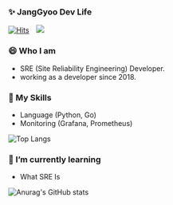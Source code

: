### ✨ JangGyoo Dev Life
[![Hits](https://hits.seeyoufarm.com/api/count/incr/badge.svg?url=https%3A%2F%2Fgithub.com%2Fjooyg62%2Fhit-counter&count_bg=%2379C83D&title_bg=%23555555&icon=&icon_color=%23E7E7E7&title=hits&edge_flat=false)](https://hits.seeyoufarm.com)
</a> <a href="mailto:jooyg62@gmail.com">
    <img 
        src="https://img.shields.io/badge/Gmail-d14836?style=flat-square&logo=Gmail&logoColor=white&link=mailto:jooyg62@gmail.com"
        style="height : auto; margin-left : 10px; margin-right : 10px;"/>
</a>

### 😄 Who I am
- SRE (Site Reliability Engineering) Developer.
- working as a developer since 2018.

### 🔭 My Skills
- Language (Python, Go)
- Monitoring (Grafana, Prometheus)

![Top Langs](https://github-readme-stats.vercel.app/api/top-langs/?username=jooyg62&layout=compact&theme=tokyonight)

### 🌱 I’m currently learning
- What SRE Is

![Anurag's GitHub stats](https://github-readme-stats.vercel.app/api?username=jooyg62&show_icons=true&theme=dark)

<!--
**jooyg62/jooyg62** is a ✨ _special_ ✨ repository because its `README.md` (this file) appears on your GitHub profile.

Here are some ideas to get you started:

- 🔭 I’m currently working on ...
- 🌱 I’m currently learning ...
- 👯 I’m looking to collaborate on ...
- 🤔 I’m looking for help with ...
- 💬 Ask me about ...
- 📫 How to reach me: ...
- 😄 Pronouns: ...
- ⚡ Fun fact: ...
-->


